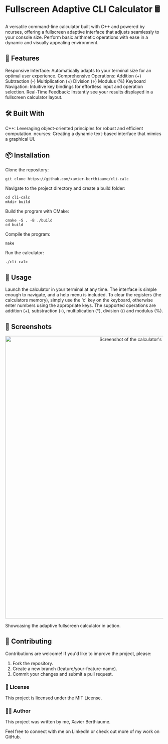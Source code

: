 <h1>Fullscreen Adaptive CLI Calculator 🖩</h1>

A versatile command-line calculator built with C++ and powered by ncurses, offering a fullscreen adaptive interface that adjusts seamlessly to your console size. Perform basic arithmetic operations with ease in a dynamic and visually appealing environment.
<h2>🚀 Features</h2>

<p>
Responsive Interface: Automatically adapts to your terminal size for an optimal user experience.
Comprehensive Operations:
    Addition (+)
    Subtraction (-)
    Multiplication (×)
    Division (÷)
    Modulus (%)
Keyboard Navigation: Intuitive key bindings for effortless input and operation selection.
Real-Time Feedback: Instantly see your results displayed in a fullscreen calculator layout.</p>

<h2>🛠️ Built With</h2>
<p>
C++: Leveraging object-oriented principles for robust and efficient computation.
ncurses: Creating a dynamic text-based interface that mimics a graphical UI.    
</p>

<h2>📦 Installation</h2>

<p>Clone the repository:

    git clone https://github.com/xavier-berthiaume/cli-calc

Navigate to the project directory and create a build folder:

    cd cli-calc
    mkdir build

Build the program with CMake:

    cmake -S . -B ./build
    cd build

Compile the program:

    make

Run the calculator:

    ./cli-calc
</p>

<h2>📖 Usage</h2>

<p>
Launch the calculator in your terminal at any time. 
The interface is simple enough to navigate, and a help menu is included.
To clear the registers (the calculators memory), simply use the 'c' key
on the keyboard, otherwise enter numbers using the appropriate keys. The
supported operations are addition (+), substraction (-), multiplication (*),
division (/) and modulus (%).
</p>

<h2>🎨 Screenshots</h2>
<div align='center'>
    <img src="https://github.com/user-attachments/assets/718a0f2e-b61e-49b0-beff-fd20e460fb6e" alt="Screenshot of the calculator's UI within the CLI." width="900" />
</div>

Showcasing the adaptive fullscreen calculator in action.
<h2>🤝 Contributing</h2>

Contributions are welcome! If you'd like to improve the project, please:

1. Fork the repository.
2. Create a new branch (feature/your-feature-name).
3. Commit your changes and submit a pull request. 

<h3>📜 License</h3>

This project is licensed under the MIT License.
<h3>🧑‍💻 Author</h3>

This project was written by me, Xavier Berthiaume.

Feel free to connect with me on LinkedIn or check out more of my work on GitHub.
